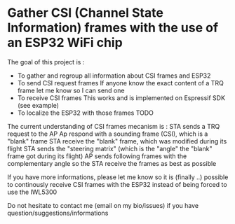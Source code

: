 # Gather CSI (Channel State Information) frames with the use of an ESP32 WiFi chip
The goal of this project is :
- To gather and regroup all information about CSI frames and ESP32
- To send CSI request frames
    If anyone know the exact content of a TRQ frame let me know so I can send one
- To receive CSI frames 
    This works and is implemented on Espressif SDK (see example)
- To localize the ESP32 with those frames
    TODO
    
    
The current understanding of CSI frames mecanism is :
STA sends a TRQ request to the AP
Ap respond with a sounding frame (CSI), which is a "blank" frame
STA receive the "blank" frame, which was modified during its flight
STA sends the "steering matrix" (which is the "angle" the "blank" frame got during its flight)
AP sends following frames with the complementary angle so the STA receive the frames as best as possible

If you have more informations, please let me know so it is (finally ..) possible to continously receive CSI frames with the ESP32 instead of being forced to use the IWL5300

Do not hesitate to contact me (email on my bio/issues) if you have question/suggestions/informations
